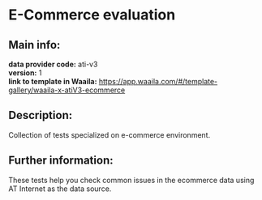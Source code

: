 # E-Commerce evaluation  
## Main info:  
**data provider code:** ati-v3  
**version:** 1  
**link to template in Waaila:** https://app.waaila.com/#/template-gallery/waaila-x-atiV3-ecommerce  
## Description:  
Collection of tests specialized on e-commerce environment.  
## Further information:  
These tests help you check common issues in the ecommerce data using AT Internet as the data source.
